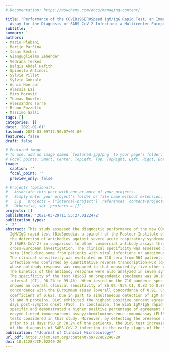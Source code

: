```yaml
---
# Documentation: https://wowchemy.com/docs/managing-content/

title: 'Performance of the COVID19SEROSpeed IgM/IgG Rapid Test, an Immunochromatographic
  Assay for the Diagnosis of SARS-CoV-2 Infection: a Multicenter European Study'
subtitle: ''
summary: ''
authors:
- Mario Plebani
- Marijo Parčina
- Issam Bechri
- Gianguglielmo Zehender
- Vedrana Terkeš
- Balqis Abdel Hafith
- Spinello Antinori
- Sylvie Pillet
- Sylvie Gonzalo
- Achim Hoerauf
- Alessia Lai
- Miro Morović
- Thomas Bourlet
- Alessandro Torre
- Bruno Pozzetto
- Massimo Galli
tags: []
categories: []
date: '2021-01-01'
lastmod: 2021-03-09T17:50:07+01:00
featured: false
draft: false

# Featured image
# To use, add an image named `featured.jpg/png` to your page's folder.
# Focal points: Smart, Center, TopLeft, Top, TopRight, Left, Right, BottomLeft, Bottom, BottomRight.
image:
  caption: ''
  focal_point: ''
  preview_only: false

# Projects (optional).
#   Associate this post with one or more of your projects.
#   Simply enter your project's folder or file name without extension.
#   E.g. `projects = ["internal-project"]` references `content/project/deep-learning/index.md`.
#   Otherwise, set `projects = []`.
projects: []
publishDate: '2021-03-29T11:55:27.012247Z'
publication_types:
- '2'
abstract: This study assessed the diagnostic performance of the new COVID19SEROSpeed
  IgM/IgG rapid test (BioSpeedia, a spinoff of the Pasteur Institute of Paris) for
  the detection of antibodies against severe acute respiratory syndrome coronavirus
  2 (SARS-CoV-2) in comparison to other commercial antibody assays through a large
  cross-European investigation. The clinical specificity was assessed on 215 prepandemic
  sera (including some from patients with viral infections or autoimmune disorders).
  The clinical sensitivity was evaluated on 710 sera from 564 patients whose SARS-CoV-2
  infection was confirmed by quantitative reverse transcription-PCR (qRT-PCR) and
  whose antibody response was compared to that measured by five other commercial tests.
  The kinetics of the antibody response were also analyzed in seven symptomatic patients.
  The specificity of the test (BioS) on prepandemic specimens was 98.1% (95% confidence
  interval [CI], 96.2% to 99.4%). When tested on the 710 pandemic specimens, BioS
  showed an overall clinical sensitivity of 86.0% (95% CI, 0.83 to 0.89), with good
  concordance with the Euroimmun assay (overall concordance of 0.91; Cohen’s kappa
  coefficient of 0.62). Due in part to simultaneous detection of IgM and IgG for both
  S1 and N proteins, BioS exhibited the highest positive percent agreement at ≥11
  days post-symptom onset (PSO). In conclusion, the BioS IgM/IgG rapid test was highly
  specific and demonstrated a higher positive percentage of agreement than all the
  enzyme-linked immunosorbent assay/chemiluminescence immunoassay (ELISA/CLIA) commercial
  tests considered in this study. Moreover, by detecting the presence of antibodies
  prior to 11 days PSO in 78.2% of the patients, the BioS test increased the efficiency
  of the diagnosis of SARS-CoV-2 infection in the early stages of the disease.
publication: '*Journal of Clinical Microbiology*'
url_pdf: https://jcm.asm.org/content/59/2/e02240-20
doi: 10.1128/JCM.02240-20
---
```

